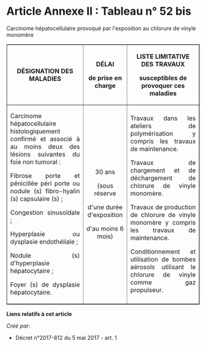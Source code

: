 # Article Annexe II : Tableau n° 52 bis

Carcinome hépatocellulaire provoqué par l'exposition au chlorure de vinyle monomère

<table border="1">
  <tbody>
    <tr>
      <th>

DÉSIGNATION DES MALADIES</th>
      <th>

DÉLAI

de prise en charge</th>
      <th>

LISTE LIMITATIVE DES TRAVAUX

susceptibles de provoquer ces maladies</th>
    </tr>
    <tr>
      <td align="justify">

Carcinome hépatocellulaire histologiquement confirmé et associé à au moins deux des lésions suivantes du foie non tumoral :

Fibrose porte et pénicillée péri porte ou nodule (s) fibro-hyalin (s) capsulaire (s) ;

Congestion sinusoïdale ;

Hyperplasie ou dysplasie endothéliale ;

Nodule (s) d'hyperplasie hépatocytaire ;

Foyer (s) de dysplasie hépatocytaire.</td>
      <td align="center">

30 ans

(sous réserve

d'une durée d'exposition

d'au moins 6 mois)</td>
      <td align="justify">

Travaux dans les ateliers de polymérisation y compris les travaux de maintenance.

Travaux de chargement et de déchargement de chlorure de vinyle monomère.

Travaux de production de chlorure de vinyle monomère y compris les travaux de maintenance.

Conditionnement et utilisation de bombes aérosols utilisant le chlorure de vinyle comme gaz propulseur.</td>
    </tr>
  </tbody>
</table>

**Liens relatifs à cet article**

_Créé par_:

  - Décret n°2017-812 du 5 mai 2017 - art. 1
